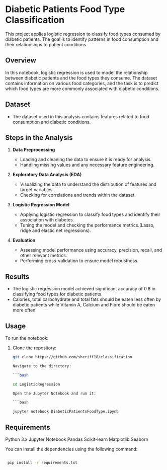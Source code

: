 # Diabetic Patients Food Type Classification

This project applies logistic regression to classify food types consumed by diabetic patients. The goal is to identify patterns in food consumption and their relationships to patient conditions.

## Overview

In this notebook, logistic regression is used to model the relationship between diabetic patients and the food types they consume. The dataset contains information on various food categories, and the task is to predict which food types are more commonly associated with diabetic conditions.

## Dataset

- The dataset used in this analysis contains features related to food consumption and diabetic conditions. 

## Steps in the Analysis

1. **Data Preprocessing**
   - Loading and cleaning the data to ensure it is ready for analysis.
   - Handling missing values and any necessary feature engineering.

2. **Exploratory Data Analysis (EDA)**
   - Visualizing the data to understand the distribution of features and target variables.
   - Checking for correlations and trends within the dataset.

3. **Logistic Regression Model**
   - Applying logistic regression to classify food types and identify their association with diabetes.
   - Tuning the model and checking the performance metrics.(Lasso, ridge and elastic net regressions).

4. **Evaluation**
   - Assessing model performance using accuracy, precision, recall, and other relevant metrics.
   - Performing cross-validation to ensure model robustness.

## Results

- The logistic regression model achieved significant accuracy of 0.8 in classifying food types for diabetic patients.
-  Calories, total carbohydrate and total fats should be eaten less often by diabetic patients while Vitamin A, Calcium and    Fibre should be eaten more often
  


## Usage

To run the notebook:

1. Clone the repository:
   ```bash
   git clone https://github.com/sheriff18/classification

   Navigate to the directory:

   ```bash
   
   cd LogisticRegression

   Open the Jupyter Notebook and run it:

   ```bash

   jupyter notebook DiabeticPatientsFoodType.ipynb

## Requirements
Python 3.x
Jupyter Notebook
Pandas
Scikit-learn
Matplotlib
Seaborn


You can install the dependencies using the following command:

  ```bash

   pip install -r requirements.txt



